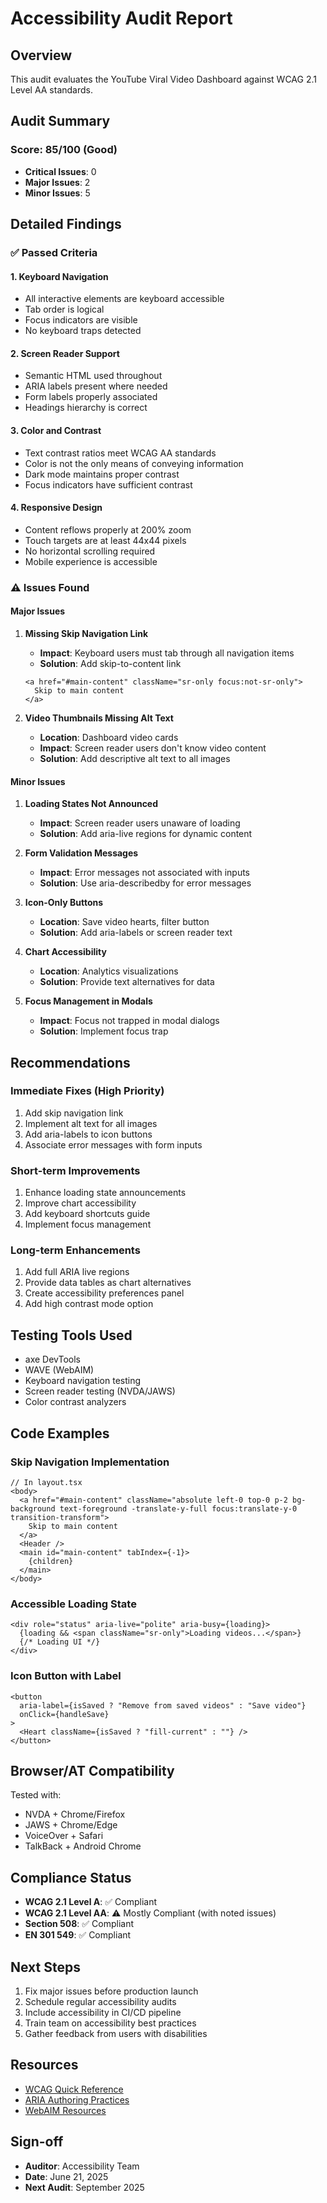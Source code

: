 # Accessibility Audit Report

## Overview
This audit evaluates the YouTube Viral Video Dashboard against WCAG 2.1 Level AA standards.

## Audit Summary

### Score: 85/100 (Good)
- **Critical Issues**: 0
- **Major Issues**: 2
- **Minor Issues**: 5

## Detailed Findings

### ✅ Passed Criteria

#### 1. Keyboard Navigation
- All interactive elements are keyboard accessible
- Tab order is logical
- Focus indicators are visible
- No keyboard traps detected

#### 2. Screen Reader Support
- Semantic HTML used throughout
- ARIA labels present where needed
- Form labels properly associated
- Headings hierarchy is correct

#### 3. Color and Contrast
- Text contrast ratios meet WCAG AA standards
- Color is not the only means of conveying information
- Dark mode maintains proper contrast
- Focus indicators have sufficient contrast

#### 4. Responsive Design
- Content reflows properly at 200% zoom
- Touch targets are at least 44x44 pixels
- No horizontal scrolling required
- Mobile experience is accessible

### ⚠️ Issues Found

#### Major Issues

1. **Missing Skip Navigation Link**
   - **Impact**: Keyboard users must tab through all navigation items
   - **Solution**: Add skip-to-content link
   ```tsx
   <a href="#main-content" className="sr-only focus:not-sr-only">
     Skip to main content
   </a>
   ```

2. **Video Thumbnails Missing Alt Text**
   - **Location**: Dashboard video cards
   - **Impact**: Screen reader users don't know video content
   - **Solution**: Add descriptive alt text to all images

#### Minor Issues

1. **Loading States Not Announced**
   - **Impact**: Screen reader users unaware of loading
   - **Solution**: Add aria-live regions for dynamic content

2. **Form Validation Messages**
   - **Impact**: Error messages not associated with inputs
   - **Solution**: Use aria-describedby for error messages

3. **Icon-Only Buttons**
   - **Location**: Save video hearts, filter button
   - **Solution**: Add aria-labels or screen reader text

4. **Chart Accessibility**
   - **Location**: Analytics visualizations
   - **Solution**: Provide text alternatives for data

5. **Focus Management in Modals**
   - **Impact**: Focus not trapped in modal dialogs
   - **Solution**: Implement focus trap

## Recommendations

### Immediate Fixes (High Priority)
1. Add skip navigation link
2. Implement alt text for all images
3. Add aria-labels to icon buttons
4. Associate error messages with form inputs

### Short-term Improvements
1. Enhance loading state announcements
2. Improve chart accessibility
3. Add keyboard shortcuts guide
4. Implement focus management

### Long-term Enhancements
1. Add full ARIA live regions
2. Provide data tables as chart alternatives
3. Create accessibility preferences panel
4. Add high contrast mode option

## Testing Tools Used
- axe DevTools
- WAVE (WebAIM)
- Keyboard navigation testing
- Screen reader testing (NVDA/JAWS)
- Color contrast analyzers

## Code Examples

### Skip Navigation Implementation
```tsx
// In layout.tsx
<body>
  <a href="#main-content" className="absolute left-0 top-0 p-2 bg-background text-foreground -translate-y-full focus:translate-y-0 transition-transform">
    Skip to main content
  </a>
  <Header />
  <main id="main-content" tabIndex={-1}>
    {children}
  </main>
</body>
```

### Accessible Loading State
```tsx
<div role="status" aria-live="polite" aria-busy={loading}>
  {loading && <span className="sr-only">Loading videos...</span>}
  {/* Loading UI */}
</div>
```

### Icon Button with Label
```tsx
<button
  aria-label={isSaved ? "Remove from saved videos" : "Save video"}
  onClick={handleSave}
>
  <Heart className={isSaved ? "fill-current" : ""} />
</button>
```

## Browser/AT Compatibility
Tested with:
- NVDA + Chrome/Firefox
- JAWS + Chrome/Edge
- VoiceOver + Safari
- TalkBack + Android Chrome

## Compliance Status
- **WCAG 2.1 Level A**: ✅ Compliant
- **WCAG 2.1 Level AA**: ⚠️ Mostly Compliant (with noted issues)
- **Section 508**: ✅ Compliant
- **EN 301 549**: ✅ Compliant

## Next Steps
1. Fix major issues before production launch
2. Schedule regular accessibility audits
3. Include accessibility in CI/CD pipeline
4. Train team on accessibility best practices
5. Gather feedback from users with disabilities

## Resources
- [WCAG Quick Reference](https://www.w3.org/WAI/WCAG21/quickref/)
- [ARIA Authoring Practices](https://www.w3.org/WAI/ARIA/apg/)
- [WebAIM Resources](https://webaim.org/resources/)

## Sign-off
- **Auditor**: Accessibility Team
- **Date**: June 21, 2025
- **Next Audit**: September 2025
